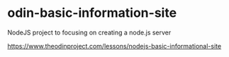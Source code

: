 # odin-basic-information-site
NodeJS project to focusing on creating a node.js server

https://www.theodinproject.com/lessons/nodejs-basic-informational-site
